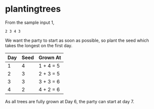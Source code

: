 # plantingtrees

From the sample input 1,

```
2 3 4 3
```

We want the party to start as soon as possible, so plant the seed which takes the longest on the first day.

| Day | Seed | Grown At |
| --- | --- | --- |
| 1 | 4 | 1 + 4 = 5 |
| 2 | 3 | 2 + 3 = 5 |
| 3 | 3 | 3 + 3 = 6 |
| 4 | 2 | 4 + 2 = 6 |

As all trees are fully grown at Day 6, the party can start at day 7.
